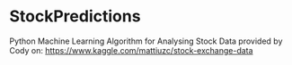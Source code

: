 # StockPredictions
Python Machine Learning Algorithm for Analysing Stock Data provided by Cody on: https://www.kaggle.com/mattiuzc/stock-exchange-data
